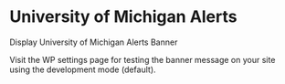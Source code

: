 # University of Michigan Alerts
Display University of Michigan Alerts Banner

Visit the WP settings page for testing the banner message on your site using the development mode (default).
